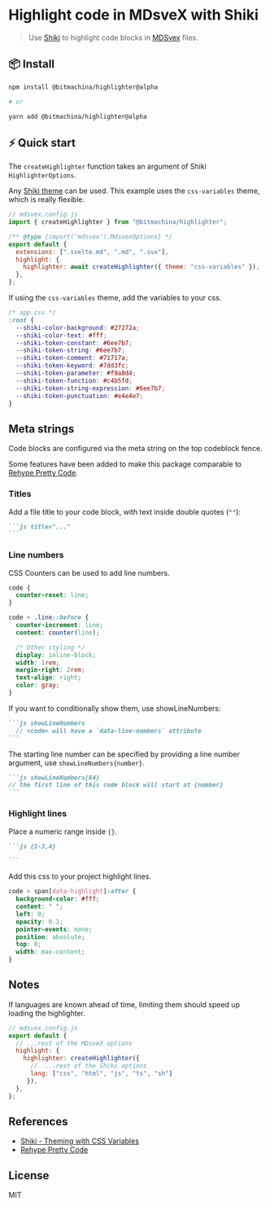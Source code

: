 # Highlight code in MDsveX with Shiki

> Use [Shiki](https://shiki.matsu.io/) to highlight code blocks in [MDSvex](https://mdsvex.com/) files.

## 📦 Install

```sh
npm install @bitmachina/highlighter@alpha

# or

yarn add @bitmachina/highlighter@alpha
```

## ⚡️ Quick start

The `createHighlighter` function takes an argument of Shiki `HighlighterOptions`.

Any [Shiki theme](https://github.com/shikijs/shiki/blob/main/docs/themes.md#all-themes) can be used. This example uses the `css-variables` theme, which is really flexible.

```js
// mdsvex.config.js
import { createHighlighter } from "@bitmachina/highlighter";

/** @type {import('mdsvex').MdsvexOptions} */
export default {
  extensions: [".svelte.md", ".md", ".svx"],
  highlight: {
    highlighter: await createHighlighter({ theme: "css-variables" }),
  },
};
```

If using the `css-variables` theme, add the variables to your css.

```css
/* app.css */
:root {
  --shiki-color-background: #27272a;
  --shiki-color-text: #fff;
  --shiki-token-constant: #6ee7b7;
  --shiki-token-string: #6ee7b7;
  --shiki-token-comment: #71717a;
  --shiki-token-keyword: #7dd3fc;
  --shiki-token-parameter: #f9a8d4;
  --shiki-token-function: #c4b5fd;
  --shiki-token-string-expression: #6ee7b7;
  --shiki-token-punctuation: #e4e4e7;
}
```

## Meta strings

Code blocks are configured via the meta string on the top codeblock fence.

Some features have been added to make this package comparable to [Rehype Pretty Code](https://rehype-pretty-code.netlify.app/).

### Titles

Add a file title to your code block, with text inside double quotes (`""`):

````md
```js title="..."
```
````

### Line numbers

CSS Counters can be used to add line numbers.

```css
code {
  counter-reset: line;
}

code > .line::before {
  counter-increment: line;
  content: counter(line);

  /* Other styling */
  display: inline-block;
  width: 1rem;
  margin-right: 2rem;
  text-align: right;
  color: gray;
}
```

If you want to conditionally show them, use showLineNumbers:

````md
```js showLineNumbers
  // <code> will have a `data-line-numbers` attribute
```
````

The starting line number can be specified by providing a line number argument, use `showLineNumbers{number}`.

````md
```js showLineNumbers{64}
// the first line of this code block will start at {number}
```
````

### Highlight lines

Place a numeric range inside `{}`.

````md
```js {1-3,4}

```
````

Add this css to your project highlight lines.

```css
code > span[data-highlight]:after {
  background-color: #fff;
  content: " ";
  left: 0;
  opacity: 0.1;
  pointer-events: none;
  position: absolute;
  top: 0;
  width: max-content;
}
```

## Notes

If languages are known ahead of time, limiting them should speed up loading the highlighter.

```js
// mdsvex.config.js
export default {
  // ...rest of the MDsveX options
  highlight: {
    highlighter: createHighlighter({
      //  ...rest of the Shiki options
      lang: ["css", "html", "js", "ts", "sh"]
     }),
  },
};
```

## References

- [Shiki - Theming with CSS Variables](https://github.com/shikijs/shiki/blob/main/docs/themes.md#theming-with-css-variables)
- [Rehype Pretty Code](https://github.com/atomiks/rehype-pretty-code)

## License

MIT
